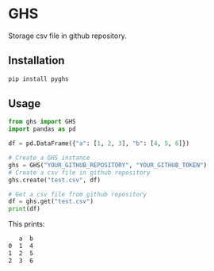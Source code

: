 # GHS

Storage csv file in github repository.

## Installation

```bash
pip install pyghs
```

## Usage

```python
from ghs import GHS
import pandas as pd

df = pd.DataFrame({"a": [1, 2, 3], "b": [4, 5, 6]})

# Create a GHS instance
ghs = GHS("YOUR_GITHUB_REPOSITORY", "YOUR_GITHUB_TOKEN")
# Create a csv file in github repository
ghs.create("test.csv", df)

# Get a csv file from github repository
df = ghs.get("test.csv")
print(df)
```

This prints:

```bash
   a  b
0  1  4
1  2  5
2  3  6
```
